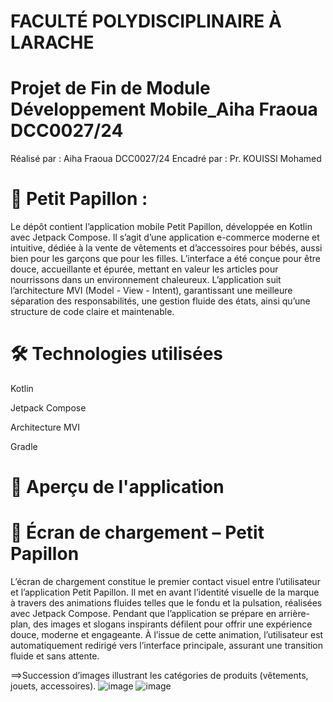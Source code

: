 # FACULTÉ POLYDISCIPLINAIRE À LARACHE
# Projet de Fin de Module Développement Mobile_Aiha Fraoua DCC0027/24
Réalisé par : Aiha Fraoua DCC0027/24
Encadré par : Pr. KOUISSI Mohamed

# 🦋 Petit Papillon :
Le dépôt contient l’application mobile Petit Papillon, développée en Kotlin avec Jetpack Compose. Il s’agit d’une application e-commerce moderne et intuitive, dédiée à la vente de vêtements et d’accessoires pour bébés, aussi bien pour les garçons que pour les filles.
L’interface a été conçue pour être douce, accueillante et épurée, mettant en valeur les articles pour nourrissons dans un environnement chaleureux.
L’application suit l’architecture MVI (Model - View - Intent), garantissant une meilleure séparation des responsabilités, une gestion fluide des états, ainsi qu’une structure de code claire et maintenable.

# 🛠️  Technologies utilisées
Kotlin

Jetpack Compose

Architecture MVI

Gradle
# 📸 Aperçu de l'application
# 📱 Écran de chargement – Petit Papillon
L’écran de chargement constitue le premier contact visuel entre l’utilisateur et l’application Petit Papillon. Il met en avant l’identité visuelle de la marque à travers des animations fluides telles que le fondu et la pulsation, réalisées avec Jetpack Compose.
Pendant que l’application se prépare en arrière-plan, des images et slogans inspirants défilent pour offrir une expérience douce, moderne et engageante.
À l’issue de cette animation, l’utilisateur est automatiquement redirigé vers l’interface principale, assurant une transition fluide et sans attente.

 ==>Succession d’images illustrant les catégories de produits (vêtements, jouets, accessoires).
![image](https://github.com/user-attachments/assets/823cb432-34c0-44e8-8c68-8f01ada51f54) ![image](https://github.com/user-attachments/assets/bd9aebec-faf7-4ae6-9a01-0e4982925303)





